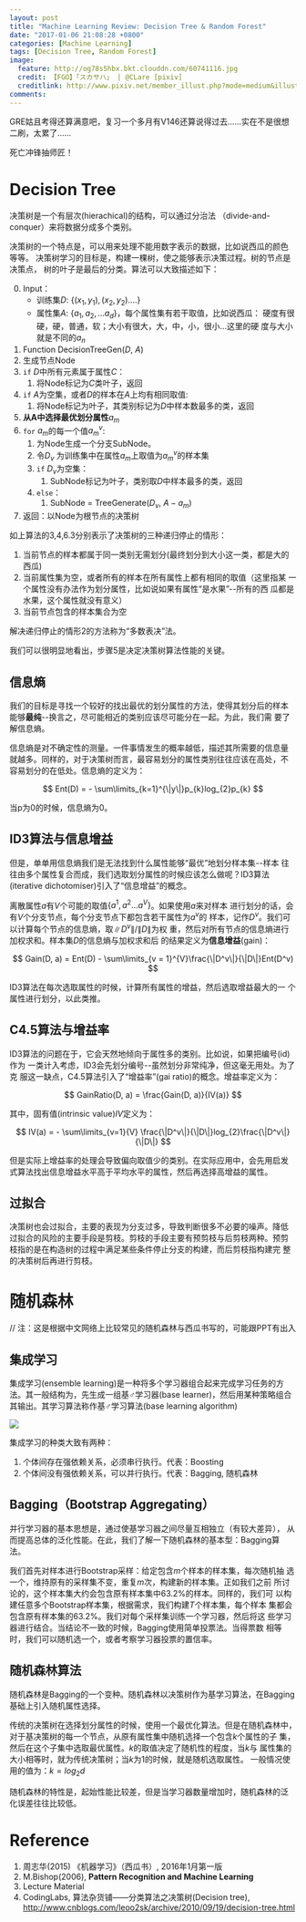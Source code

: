 ```yaml
---
layout: post
title: "Machine Learning Review: Decision Tree & Random Forest"
date: "2017-01-06 21:08:28 +0800"
categories: [Machine Learning]
tags: [Decision Tree, Random Forest]
image: 
  feature: http://og78s5hbx.bkt.clouddn.com/60741116.jpg
  credit: 【FGO】「スカサハ」 | @CLare [pixiv] 
  creditlink: http://www.pixiv.net/member_illust.php?mode=medium&illust_id=60741116
comments: 
---
```


GRE姑且考得还算满意吧，复习一个多月有V146还算说得过去……实在不是很想
二刷，太累了……

死亡冲锋抽师匠！

# Decision Tree

决策树是一个有层次(hierachical)的结构，可以通过分治法
（divide-and-conquer）来将数据分成多个类别。

决策树的一个特点是，可以用来处理不能用数字表示的数据，比如说西瓜的颜色
等等。
决策树学习的目标是，构建一棵树，使之能够表示决策过程。树的节点是决策点，
树的叶子是最后的分类。算法可以大致描述如下：


0. Input：
   - 训练集$D$: $\{(x_1, y_1), (x_2, y_2)....\}$
   - 属性集$A$: $\{a_1, a_2,...a_d\}$，每个属性集有若干取值，比如说西瓜：
     硬度有很硬，硬，普通，软；大小有很大，大，中，小，很小...这里的硬
     度与大小就是不同的$a_n$
1. Function DecisionTreeGen($D$, $A$)
2. 生成节点Node
3. `if` $D$中所有元素属于属性$C$：
    1. 将Node标记为$C$类叶子，返回
4. `if` $A$为空集，或者$D$的样本在$A$上均有相同取值:
    1. 将Node标记为叶子，其类别标记为$D$中样本数最多的类，返回
5. **从A中选择最优划分属性**$a_m$
6. `for` $a_m$的每一个值$a_m^v$:
    1. 为Node生成一个分支SubNode。
    2. 令$D_v$ 为训练集中在属性$a_m$上取值为$a_m^v$的样本集
    3. `if` $D_v$为空集：
       1. SubNode标记为叶子，类别取$D$中样本最多的类，返回
    4. `else`：
       1. SubNode = TreeGenerate($D_v$, $A - a_m$)
7. 返回：以Node为根节点的决策树

如上算法的3,4,6.3分别表示了决策树的三种递归停止的情形：
1. 当前节点的样本都属于同一类别无需划分(最终划分到大小这一类，都是大的西瓜)
2. 当前属性集为空，或者所有的样本在所有属性上都有相同的取值（这里指某
   一个属性没有办法作为划分属性，比如说如果有属性“是水果”--所有的西
   瓜都是水果，这个属性就没有意义）
3. 当前节点包含的样本集合为空

解决递归停止的情形2的方法称为“多数表决”法。

我们可以很明显地看出，步骤5是决定决策树算法性能的关键。

## 信息熵

我们的目标是寻找一个较好的找出最优的划分属性的方法，使得其划分后的样本
能够**最纯**--换言之，尽可能相近的类别应该尽可能分在一起。为此，我们需
要了解信息熵。

信息熵是对不确定性的测量。一件事情发生的概率越低，描述其所需要的信息量
就越多。同样的，对于决策树而言，最容易划分的属性类别往往应该在高处，不
容易划分的在低处。信息熵的定义为：

$$
Ent(D) = - \sum\limits_{k=1}^{\|y\|}p_{k}log_{2}p_{k}
$$

当p为0的时候，信息熵为0。

## ID3算法与信息增益

但是，单单用信息熵我们是无法找到什么属性能够“最优”地划分样本集--样本
往往由多个属性复合而成，我们选取划分属性的时候应该怎么做呢？ID3算法
(iterative dichotomiser)引入了“信息增益”的概念。

离散属性$a$有$V$个可能的取值$\{a^1, a^2...a^V\}$。如果使用$a$来对样本
进行划分的话，会有$V$个分支节点，每个分支节点下都包含若干属性为$a^v$的
样本，记作$D^v$。我们可以计算每个节点的信息熵，取$\|D^v\| / \|D\|$为权
重，然后对所有节点的信息熵进行加权求和。样本集$D$的信息熵与加权求和后
的结果定义为**信息增益**(gain)：

$$
Gain(D, a) = Ent(D) - \sum\limits_{v = 1}^{V}\frac{\|D^v\|}{\|D\|}Ent(D^v)
$$

ID3算法在每次选取属性的时候，计算所有属性的增益，然后选取增益最大的一
个属性进行划分，以此类推。


## C4.5算法与增益率

ID3算法的问题在于，它会天然地倾向于属性多的类别。比如说，如果把编号(id)作为
一类计入考虑，ID3会先划分编号--虽然划分非常纯净，但这毫无用处。为了克
服这一缺点，C4.5算法引入了“增益率”(gai ratio)的概念。增益率定义为：

$$
GainRatio(D, a) = \frac{Gain(D, a)}{IV(a)}
$$

其中，固有值(intrinsic value)$IV$定义为：

$$
IV(a) = - \sum\limits_{v=1}{V} \frac{\|D^v\|}{\|D\|}log_{2}\frac{\|D^v\|}{\|D\|}
$$

但是实际上增益率的处理会导致偏向取值少的类别。在实际应用中，会先用启发
式算法找出信息增益水平高于平均水平的属性，然后再选择高增益的属性。


## 过拟合

决策树也会过拟合，主要的表现为分支过多，导致判断很多不必要的噪声。降低
过拟合的风险的主要手段是剪枝。剪枝的手段主要有预剪枝与后剪枝两种。预剪
枝指的是在构造树的过程中满足某些条件停止分支的构建，而后剪枝指构建完
整的决策树后再进行剪枝。

# 随机森林

// 注：这是根据中文网络上比较常见的随机森林与西瓜书写的，可能跟PPT有出入

## 集成学习

集成学习(ensemble learning)是一种将多个学习器组合起来完成学习任务的方
法。其一般结构为，先生成一组基<span color="black">♂</span>学习器(base
learner)，然后用某种策略组合其输出。其学习算法称作基<span color="black">♂</span>学习算法(base learning algorithm)

![](http://images.cnitblog.com/blog/633472/201410/181942114048093.png)

集成学习的种类大致有两种：
1. 个体间存在强依赖关系，必须串行执行。代表：Boosting
2. 个体间没有强依赖关系，可以并行执行。代表：Bagging, 随机森林
## Bagging（Bootstrap Aggregating）

并行学习器的基本思想是，通过使基学习器之间尽量互相独立（有较大差异），
从而提高总体的泛化性能。在此，我们了解一下随机森林的基本型：Bagging算
法。

我们首先对样本进行Bootstrap采样：给定包含$m$个样本的样本集，每次随机抽
选一个，维持原有的采样集不变，重复$m$次，构建新的样本集。正如我们之前
所讨论的，这个样本集大约会包含原有样本集中63.2%的样本。同样的，我们可
以构建任意多个Bootstrap样本集，根据需求，我们构建$T$个样本集，每个样本
集都会包含原有样本集的63.2%。我们对每个采样集训练一个学习器，然后将这
些学习器进行结合。当结论不一致的时候，Bagging使用简单投票法。当得票数
相等时，我们可以随机选一个，或者考察学习器投票的置信率。



## 随机森林算法

随机森林是Bagging的一个变种。随机森林以决策树作为基学习算法，在Bagging
基础上引入随机属性选择。

传统的决策树在选择划分属性的时候，使用一个最优化算法。但是在随机森林中，
对于基决策树的每一个节点，从原有属性集中随机选择一个包含$k$个属性的子
集，然后在这个子集中选取最优属性。$k$的取值决定了随机性的程度，当$k$与
属性集的大小相等时，就为传统决策树；当$k$为1的时候，就是随机选取属性。
一般情况使用的值为：$k=log_{2}d$

随机森林的特性是，起始性能比较差，但是当学习器数量增加时，随机森林的泛
化误差往往比较低。

# Reference

1. 周志华(2015) 《机器学习》（西瓜书）, 2016年1月第一版
2. M.Bishop(2006), __Pattern Recognition and Machine Learning__
3. Lecture Material 
4. CodingLabs, 算法杂货铺——分类算法之决策树(Decision tree),
http://www.cnblogs.com/leoo2sk/archive/2010/09/19/decision-tree.html
